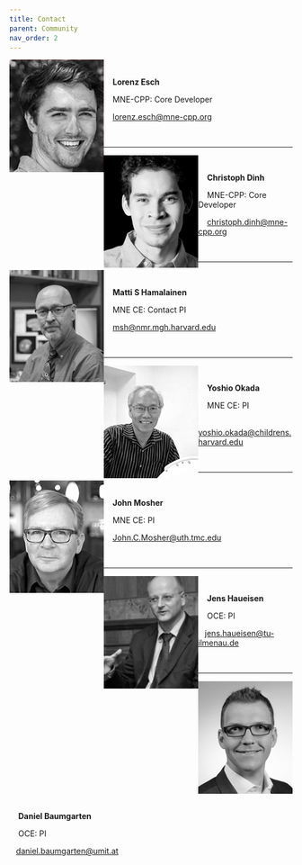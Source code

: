 ```yaml
---
title: Contact
parent: Community
nav_order: 2
---
```


<img align="left" src="../images/lorenz_esch.png">
&nbsp;

&nbsp; &nbsp; **Lorenz Esch**

&nbsp; &nbsp; MNE-CPP: Core Developer

&nbsp; &nbsp; lorenz.esch@mne-cpp.org

&nbsp;

---

<img align="left" src="../images/christoph_dinh.png">
&nbsp;

&nbsp; &nbsp; **Christoph Dinh**

&nbsp; &nbsp; MNE-CPP: Core Developer

&nbsp; &nbsp; christoph.dinh@mne-cpp.org

&nbsp;

---

<img align="left" src="../images/L1005541.jpg">
&nbsp;

&nbsp; &nbsp; **Matti S Hamalainen**

&nbsp; &nbsp; MNE CE: Contact PI

&nbsp; &nbsp; msh@nmr.mgh.harvard.edu

&nbsp;

---

<img align="left" src="../images/yoshio_okada.png">
&nbsp;

&nbsp; &nbsp; **Yoshio Okada**

&nbsp; &nbsp; MNE CE: PI

&nbsp; &nbsp; yoshio.okada@childrens.harvard.edu

&nbsp;

---

<img align="left" src="../images/john_mosher.png">
&nbsp;

&nbsp; &nbsp; **John Mosher**

&nbsp; &nbsp; MNE CE: PI

&nbsp; &nbsp; John.C.Mosher@uth.tmc.edu

&nbsp;

---

<img align="left" src="../images/jens_haueisen.png">
&nbsp;

&nbsp; &nbsp; **Jens Haueisen**

&nbsp; &nbsp; OCE: PI

&nbsp; &nbsp;jens.haueisen@tu-ilmenau.de

&nbsp;

---

<img align="left" src="../images/daniel_baumgarten.png">
&nbsp;

&nbsp; &nbsp; **Daniel Baumgarten**

&nbsp; &nbsp; OCE: PI

&nbsp; &nbsp;daniel.baumgarten@umit.at

&nbsp;

